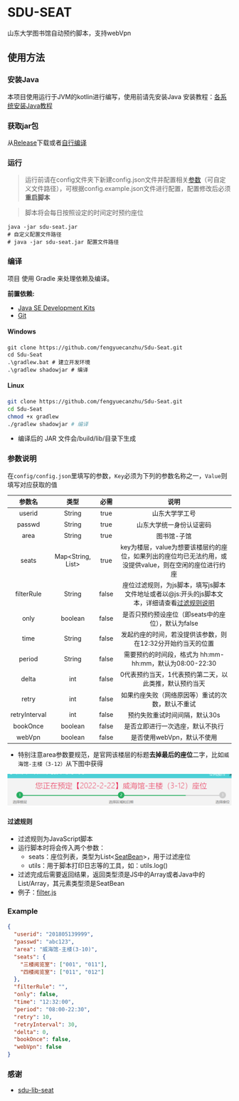 # SDU-SEAT

山东大学图书馆自动预约脚本，支持webVpn

## 使用方法

### 安装Java

本项目使用运行于JVM的kotlin进行编写，使用前请先安装Java
安装教程：[各系统安装Java教程](https://cloud.tencent.com/developer/article/1957454)

### 获取jar包

从[Release](https://github.com/fengyuecanzhu/Sdu-Seat/releases/)下载或者[自行编译](#编译)

### 运行

> 运行前请在config文件夹下新建config.json文件并配置相关[参数](#参数说明)（可自定义文件路径），可根据config.example.json文件进行配置，配置修改后必须**重启脚本**

> 脚本将会每日按照设定的时间定时预约座位

```shell
java -jar sdu-seat.jar
# 自定义配置文件路径
# java -jar sdu-seat.jar 配置文件路径
```

### 编译

项目 使用 Gradle 来处理依赖及编译。

**前置依赖:**

- [Java SE Development Kits](https://www.oracle.com/java/technologies/downloads/)
- [Git](https://git-scm.com/downloads)

#### Windows

```shell
git clone https://github.com/fengyuecanzhu/Sdu-Seat.git
cd Sdu-Seat
.\gradlew.bat # 建立开发环境
.\gradlew shadowjar # 编译
```

#### Linux

```bash
git clone https://github.com/fengyuecanzhu/Sdu-Seat.git
cd Sdu-Seat
chmod +x gradlew
./gradlew shadowjar # 编译
```

* 编译后的 JAR 文件会/build/lib/目录下生成

### 参数说明

在`config/config.json`里填写的参数，`Key`必须为下列的参数名称之一，`Value`则填写对应获取的值

| 参数名 |   类型    | 必需  |                             说明                             |
| :----: | :-------: | :---: | :----------------------------------------------------------: |
| userid |   String  | true  |                        山东大学学工号                        |
| passwd |   String  | true  |                   山东大学统一身份认证密码                   |
|  area  |   String  | true  |                        图书馆-子馆                          |
| seats  | Map<String, List<String>> | true | key为楼层，value为想要该楼层约的座位，如果列出的座位均已无法约用，或没提供value，则在空闲的座位进行约座 |
| filterRule | String | false | 座位过滤规则，为js脚本，填写js脚本文件地址或者以@js:开头的js脚本文本，详细请查看[过滤规则说明](#过滤规则) |
| only | boolean | false | 是否只预约预设座位（即seats中的座位），默认为false |
|  time  |    String    | false | 发起约座的时间，若没提供该参数，则在12:32分开始约当天的位置 |
| period | String | false | 需要预约的时间段，格式为 hh:mm-hh:mm，默认为08:00-22:30 |
| delta  |    int    | false |  0代表预约当天，1代表预约第二天，以此类推，默认预约当天 |
| retry  |    int    | false | 如果约座失败（网络原因等）重试的次数，默认不重试  |
| retryInterval | int | false | 预约失败重试时间间隔，默认30s |
| bookOnce |  boolean  | false | 是否立即进行一次选座，默认不执行 |
| webVpn | boolean | false | 是否使用webVpn，默认不使用 |

- 特别注意area参数要规范，是官网该楼层的标题**去掉最后的座位**二字，比如`威海馆-主楼（3-12）`从下图中获得

![威海馆-主楼（3-12）](img/img.png)

#### 过滤规则

* 过滤规则为JavaScript脚本
* 运行脚本时将会传入两个参数：
    - seats：座位列表，类型为List<[SeatBean](./src/main/kotlin/me/fycz/sduseat/bean/SeatBean.kt)>，用于过滤座位
    - utils：用于脚本打印日志等的工具，如：utils.log()
* 过滤完成后需要返回结果，返回类型须是JS中的Array或者Java中的List/Array，其元素类型须是SeatBean
* 例子：[filter.js](./filter.js)


### Example

```json
{
  "userid": "201805139999",
  "passwd": "abc123",
  "area": "威海馆-主楼(3-10)",
  "seats": {
    "三楼阅览室": ["001", "011"],
    "四楼阅览室": ["011", "012"]
  },
  "filterRule": "",
  "only": false,
  "time": "12:32:00",
  "period": "08:00-22:30",
  "retry": 10,
  "retryInterval": 30,
  "delta": 0,
  "bookOnce": false,
  "webVpn": false
}
```

### 感谢

* [sdu-lib-seat](https://github.com/PTYin/sdu-lib-seat)